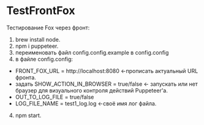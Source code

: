 # TestFrontFox
Тестирование Fox через фронт:
1) brew install node.
2) npm i puppeteer.
3) переименовать файл config.config.example в config.config
3) в файле config.config:
  * FRONT_FOX_URL = http://localhost:8080 <-прописать актуальный URL фронта.
  * задать SHOW_ACTION_IN_BROWSER = true/false <- запускать или нет браузер для визуального контроля действий Puppeteer'а.
  * OUT_TO_LOG_FILE = true/false
  * LOG_FILE_NAME = test1_log.log <-своё имя лог файла.
4) npm start.
